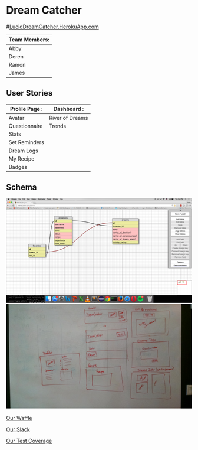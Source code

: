# Dream Catcher

#[LucidDreamCatcher.HerokuApp.com](https://luciddreamcatcher.herokuapp.com)

Team Members: |
--------------|
Abby          |
Deren         |
Ramon         |
James         |

## User Stories

Prolile Page : |   Dashboard : |
---------------|---------------|
Avatar         | River of Dreams |
Questionnaire  | Trends |
Stats          |
Set Reminders  |
Dream Logs     |
My Recipe      |
Badges         |

## Schema

![Schema](schema.png)
![Wireframe](wireframe.png)

[Our Waffle](https://waffle.io/nyc-fireflies-2015/DreamCatcher)

[Our Slack](https://luciddreamer.slack.com/messages/general/)

[Our Test Coverage](https://rawgit.com/nyc-fireflies-2015/DreamCatcher/b34e0cc4a5e82470efbb31cd4885fa8c8a2758b3/coverage/index.html#_AllFiles)
